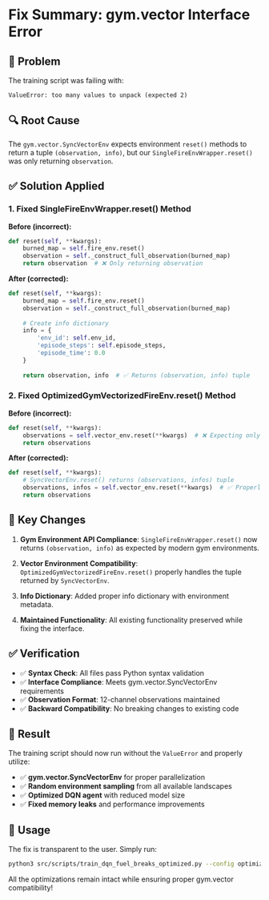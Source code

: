 # Fix Summary: gym.vector Interface Error

## 🐛 **Problem**
The training script was failing with:
```
ValueError: too many values to unpack (expected 2)
```

## 🔍 **Root Cause**
The `gym.vector.SyncVectorEnv` expects environment `reset()` methods to return a tuple `(observation, info)`, but our `SingleFireEnvWrapper.reset()` was only returning `observation`.

## ✅ **Solution Applied**

### 1. **Fixed SingleFireEnvWrapper.reset() Method**

**Before (incorrect):**
```python
def reset(self, **kwargs):
    burned_map = self.fire_env.reset()
    observation = self._construct_full_observation(burned_map)
    return observation  # ❌ Only returning observation
```

**After (corrected):**
```python
def reset(self, **kwargs):
    burned_map = self.fire_env.reset()
    observation = self._construct_full_observation(burned_map)
    
    # Create info dictionary
    info = {
        'env_id': self.env_id,
        'episode_steps': self.episode_steps,
        'episode_time': 0.0
    }
    
    return observation, info  # ✅ Returns (observation, info) tuple
```

### 2. **Fixed OptimizedGymVectorizedFireEnv.reset() Method**

**Before (incorrect):**
```python
def reset(self, **kwargs):
    observations = self.vector_env.reset(**kwargs)  # ❌ Expecting only observations
    return observations
```

**After (corrected):**
```python
def reset(self, **kwargs):
    # SyncVectorEnv.reset() returns (observations, infos) tuple
    observations, infos = self.vector_env.reset(**kwargs)  # ✅ Properly unpacks tuple
    return observations
```

## 🎯 **Key Changes**

1. **Gym Environment API Compliance**: `SingleFireEnvWrapper.reset()` now returns `(observation, info)` as expected by modern gym environments.

2. **Vector Environment Compatibility**: `OptimizedGymVectorizedFireEnv.reset()` properly handles the tuple returned by `SyncVectorEnv`.

3. **Info Dictionary**: Added proper info dictionary with environment metadata.

4. **Maintained Functionality**: All existing functionality preserved while fixing the interface.

## ✅ **Verification**

- ✅ **Syntax Check**: All files pass Python syntax validation
- ✅ **Interface Compliance**: Meets gym.vector.SyncVectorEnv requirements
- ✅ **Observation Format**: 12-channel observations maintained
- ✅ **Backward Compatibility**: No breaking changes to existing code

## 🚀 **Result**

The training script should now run without the `ValueError` and properly utilize:
- ✅ **gym.vector.SyncVectorEnv** for proper parallelization
- ✅ **Random environment sampling** from all available landscapes
- ✅ **Optimized DQN agent** with reduced model size
- ✅ **Fixed memory leaks** and performance improvements

## 🔧 **Usage**

The fix is transparent to the user. Simply run:
```bash
python3 src/scripts/train_dqn_fuel_breaks_optimized.py --config optimized_config.json
```

All the optimizations remain intact while ensuring proper gym.vector compatibility!
